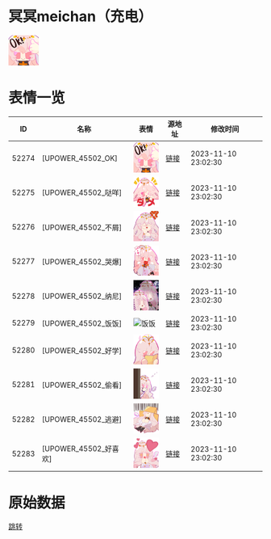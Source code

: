 # 冥冥meichan（充电）

<img src="./cover.png" height="60" alt="cover" />

# 表情一览

|ID|名称|表情|源地址|修改时间|
|----|----|----|----|----|
|52274|[UPOWER_45502_OK]|<img src="./pic/052274_%5BUPOWER_45502_OK%5D.png" height="60" alt="OK"/>|[链接](http://i0.hdslb.com/bfs/garb/cc371c811d3c7fadcce463791ea2b1975aa156c9.png)|2023-11-10 23:02:30|
|52275|[UPOWER_45502_哒咩]|<img src="./pic/052275_%5BUPOWER_45502_哒咩%5D.png" height="60" alt="哒咩"/>|[链接](http://i0.hdslb.com/bfs/garb/92af5c71376443f10398f4c61a7cd24caca9f934.png)|2023-11-10 23:02:30|
|52276|[UPOWER_45502_不屑]|<img src="./pic/052276_%5BUPOWER_45502_不屑%5D.png" height="60" alt="不屑"/>|[链接](http://i0.hdslb.com/bfs/garb/8e9bba0d625c244a1f9496af35127d7f3d4a04ba.png)|2023-11-10 23:02:30|
|52277|[UPOWER_45502_哭爆]|<img src="./pic/052277_%5BUPOWER_45502_哭爆%5D.png" height="60" alt="哭爆"/>|[链接](https://i0.hdslb.com/bfs/garb/a1ff034aecb13f75ae35453ba7490b5856f26772.png)|2023-11-10 23:02:30|
|52278|[UPOWER_45502_纳尼]|<img src="./pic/052278_%5BUPOWER_45502_纳尼%5D.jpg" height="60" alt="纳尼"/>|[链接](http://i0.hdslb.com/bfs/garb/9c5ddd7888e8b9c747246dbbc2386efa60fca500.jpg)|2023-11-10 23:02:30|
|52279|[UPOWER_45502_饭饭]|<img src="./pic/052279_%5BUPOWER_45502_饭饭%5D.png" height="60" alt="饭饭"/>|[链接](http://i0.hdslb.com/bfs/garb/c9d037052febd0249d785571fba210ba2b5bcb55.png)|2023-11-10 23:02:30|
|52280|[UPOWER_45502_好学]|<img src="./pic/052280_%5BUPOWER_45502_好学%5D.png" height="60" alt="好学"/>|[链接](https://i0.hdslb.com/bfs/garb/f551730e2247316d4ef6d8d420a8953cbd7c5956.png)|2023-11-10 23:02:30|
|52281|[UPOWER_45502_偷看]|<img src="./pic/052281_%5BUPOWER_45502_偷看%5D.png" height="60" alt="偷看"/>|[链接](http://i0.hdslb.com/bfs/garb/40d71c9d60beb4f6839ada01b4dec1892483066c.png)|2023-11-10 23:02:30|
|52282|[UPOWER_45502_逃避]|<img src="./pic/052282_%5BUPOWER_45502_逃避%5D.png" height="60" alt="逃避"/>|[链接](http://i0.hdslb.com/bfs/garb/611e13ed20d89da15b10ab869844f8e2f7bc9aaa.png)|2023-11-10 23:02:30|
|52283|[UPOWER_45502_好喜欢]|<img src="./pic/052283_%5BUPOWER_45502_好喜欢%5D.png" height="60" alt="好喜欢"/>|[链接](https://i0.hdslb.com/bfs/garb/cf8533354422d04cdc0ab42f5a141a176ff23260.png)|2023-11-10 23:02:30|

# 原始数据

[跳转](./raw.json)

